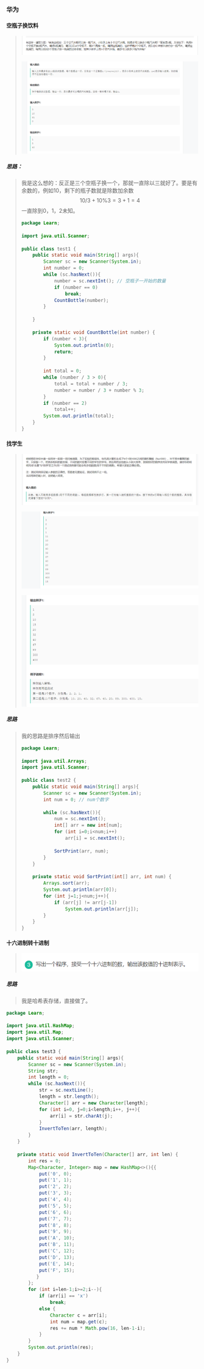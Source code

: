 ### 华为

#### 空瓶子换饮料

> ![Snipaste_2021-03-28_09-58-01](image/Snipaste_2021-03-28_09-58-01.png)
>
> ![Snipaste_2021-03-28_09-57-55](image/Snipaste_2021-03-28_09-57-55.png)

##### 思路：

> 我是这么想的：反正是三个空瓶子换一个，那就一直除以三就好了。要是有余数的，例如10，剩下的瓶子数就是除数加余数
> $$
> 10/3+10\%3=3+1=4
> $$
> 一直除到$0，1，2$未知。
>
> ```java
> package Learn;
> 
> import java.util.Scanner;
> 
> public class test1 {
>     public static void main(String[] args){
>         Scanner sc = new Scanner(System.in);
>         int number = 0;
>         while (sc.hasNext()){
>             number = sc.nextInt(); // 空瓶子一开始的数量
>             if (number == 0)
>                 break;
>             CountBottle(number);
>         }
> 
>     }
> 
>     private static void CountBottle(int number) {
>         if (number < 3){
>             System.out.println(0);
>             return;
>         }
> 
>         int total = 0;
>         while (number / 3 > 0){
>             total = total + number / 3;
>             number = number / 3 + number % 3;
>         }
>         if (number == 2)
>             total++;
>         System.out.println(total);
>     }
> }
> ```

#### 找学生

> ![Snipaste_2021-03-28_10-12-32](image/Snipaste_2021-03-28_10-12-32.png)
>
> ![Snipaste_2021-03-28_10-12-19](image/Snipaste_2021-03-28_10-12-19.png)
>
> ![Snipaste_2021-03-28_10-12-27](image/Snipaste_2021-03-28_10-12-27.png)

##### 思路

> 我的思路是排序然后输出
>
> ```java
> package Learn;
> 
> import java.util.Arrays;
> import java.util.Scanner;
> 
> public class test2 {
>     public static void main(String[] args){
>         Scanner sc = new Scanner(System.in);
>         int num = 0; // num个数字
> 
>         while (sc.hasNext()){
>             num = sc.nextInt();
>             int[] arr = new int[num];
>             for (int i=0;i<num;i++)
>                 arr[i] = sc.nextInt();
> 
>             SortPrint(arr, num);
>         }
>     }
> 
>     private static void SortPrint(int[] arr, int num) {
>         Arrays.sort(arr);
>         System.out.println(arr[0]);
>         for (int j=1;j<num;j++){
>             if (arr[j] != arr[j-1])
>                 System.out.println(arr[j]);
>         }
>     }
> }
> ```

#### 十六进制转十进制

> ![Snipaste_2021-03-28_10-37-26](image/Snipaste_2021-03-28_10-37-26.png)

##### 思路

> 我是哈希表存储，直接做了。

```java
package Learn;

import java.util.HashMap;
import java.util.Map;
import java.util.Scanner;

public class test3 {
    public static void main(String[] args){
        Scanner sc = new Scanner(System.in);
        String str;
        int length = 0;
        while (sc.hasNext()){
            str = sc.nextLine();
            length = str.length();
            Character[] arr = new Character[length];
            for (int i=0, j=0;i<length;i++, j++){
                arr[i] = str.charAt(j);
            }
            InvertToTen(arr, length);
        }
    }

    private static void InvertToTen(Character[] arr, int len) {
        int res = 0;
        Map<Character, Integer> map = new HashMap<>(){{
            put('0', 0);
            put('1', 1);
            put('2', 2);
            put('3', 3);
            put('4', 4);
            put('5', 5);
            put('6', 6);
            put('7', 7);
            put('8', 8);
            put('9', 9);
            put('A', 10);
            put('B', 11);
            put('C', 12);
            put('D', 13);
            put('E', 14);
            put('F', 15);
           }
        };
        for (int i=len-1;i>=2;i--){
            if (arr[i] == 'x')
                break;
            else {
                Character c = arr[i];
                int num = map.get(c);
                res += num * Math.pow(16, len-1-i);
            }
        }
        System.out.println(res);
    }
}

```

